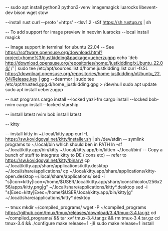 -- sudo apt install
python3
python3-venv
imagemagick
luarocks
libevent-dev
bison
wget
stow

--install rust
curl --proto '=https' --tlsv1.2 -sSf https://sh.rustup.rs | sh

-- To add support for image preview in neovim
luarocks --local install magick 

-- Image support in terminal for ubuntu 22.04
-- See https://software.opensuse.org/download.html?project=home%3Ajustkidding&package=ueberzugpp
echo 'deb http://download.opensuse.org/repositories/home:/justkidding/xUbuntu_22.04/ /' | sudo tee /etc/apt/sources.list.d/home:justkidding.list
curl -fsSL https://download.opensuse.org/repositories/home:justkidding/xUbuntu_22.04/Release.key | gpg --dearmor | sudo tee /etc/apt/trusted.gpg.d/home_justkidding.gpg > /dev/null
sudo apt update
sudo apt install ueberzugpp

-- rust programs
cargo install --locked yazi-fm
cargo install --locked bob-nvim
cargo install --locked starship

-- install latest nvim
bob install latest

-- kitty

-- install kitty in ~/.local/kitty.app
curl -L https://sw.kovidgoyal.net/kitty/installer.sh | sh /dev/stdin
-- symlink programs to ~/.local/bin which should ben in PATH
ln -sf ~/.local/kitty.app/bin/kitty ~/.local/kitty.app/bin/kitten ~/.local/bin/
-- Copy a bunch of stuff to integrate kitty to DE (icons etc)
-- refer to https://sw.kovidgoyal.net/kitty/binary/
cp ~/.local/kitty.app/share/applications/kitty.desktop ~/.local/share/applications/
cp ~/.local/kitty.app/share/applications/kitty-open.desktop ~/.local/share/applications/
sed -i "s|Icon=kitty|Icon=/home/$USER/.local/kitty.app/share/icons/hicolor/256x256/apps/kitty.png|g" ~/.local/share/applications/kitty*.desktop
sed -i "s|Exec=kitty|Exec=/home/$USER/.local/kitty.app/bin/kitty|g" ~/.local/share/applications/kitty*.desktop

-- tmux
mkdir ~/compiled_programs/
wget -P ~/compiled_programs https://github.com/tmux/tmux/releases/download/3.4/tmux-3.4.tar.gz
cd ~/compiled_programs/ && tar xvf tmux-3.4.tar.gz && rm tmux-3.4.tar.gz
cd tmux-3.4 && ./configure
make release=1 -j8
sudo make release=1 install


